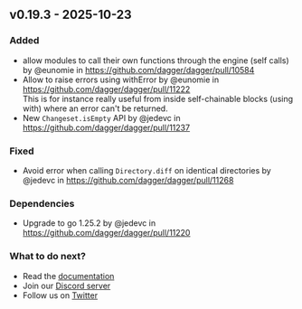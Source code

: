 ## v0.19.3 - 2025-10-23

### Added
- allow modules to call their own functions through the engine (self calls) by @eunomie in https://github.com/dagger/dagger/pull/10584
- Allow to raise errors using withError by @eunomie in https://github.com/dagger/dagger/pull/11222 \
  This is for instance really useful from inside self-chainable blocks (using with) where an error can't be returned.
- New `Changeset.isEmpty` API by @jedevc in https://github.com/dagger/dagger/pull/11237

### Fixed
- Avoid error when calling `Directory.diff` on identical directories by @jedevc in https://github.com/dagger/dagger/pull/11268

### Dependencies
- Upgrade to go 1.25.2 by @jedevc in https://github.com/dagger/dagger/pull/11220

### What to do next?
- Read the [documentation](https://docs.dagger.io)
- Join our [Discord server](https://discord.gg/dagger-io)
- Follow us on [Twitter](https://twitter.com/dagger_io)
